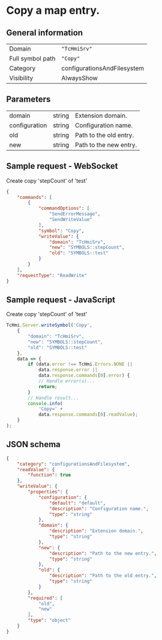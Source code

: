 # Copy a map entry.

## General information

|  |  |
| - | - |
| Domain | `"TcHmiSrv"` |
| Full symbol path | `"Copy"` |
| Category | configurationsAndFilesystem |
| Visibility | AlwaysShow |

## Parameters

|  |  |  |
| - | - | - |
| domain | string | Extension domain. |
| configuration | string | Configuration name. |
| old | string | Path to the old entry. |
| new | string | Path to the new entry. |

## Sample request - WebSocket

Create copy 'stepCount' of 'test'
```json
{
    "commands": [
        {
            "commandOptions": [
                "SendErrorMessage",
                "SendWriteValue"
            ],
            "symbol": "Copy",
            "writeValue": {
                "domain": "TcHmiSrv",
                "new": "SYMBOLS::stepCount",
                "old": "SYMBOLS::test"
            }
        }
    ],
    "requestType": "ReadWrite"
}
```

## Sample request - JavaScript

Create copy 'stepCount' of 'test'
```javascript
TcHmi.Server.writeSymbol('Copy',
    {
        "domain": "TcHmiSrv",
        "new": "SYMBOLS::stepCount",
        "old": "SYMBOLS::test"
    },
    data => {
        if (data.error !== TcHmi.Errors.NONE ||
            data.response.error ||
            data.response.commands[0].error) {
            // Handle error(s)...
            return;
        }
        // Handle result...
        console.info(
            'Copy=' +
            data.response.commands[0].readValue);
    }
);
```

## JSON schema

```json
{
    "category": "configurationsAndFilesystem",
    "readValue": {
        "function": true
    },
    "writeValue": {
        "properties": {
            "configuration": {
                "default": "default",
                "description": "Configuration name.",
                "type": "string"
            },
            "domain": {
                "description": "Extension domain.",
                "type": "string"
            },
            "new": {
                "description": "Path to the new entry.",
                "type": "string"
            },
            "old": {
                "description": "Path to the old entry.",
                "type": "string"
            }
        },
        "required": [
            "old",
            "new"
        ],
        "type": "object"
    }
}
```
